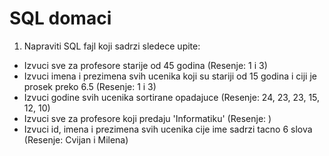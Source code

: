 # SQL domaci

1. Napraviti SQL fajl koji sadrzi sledece upite:
- Izvuci sve za profesore starije od 45 godina (Resenje: 1 i 3)
- Izvuci imena i prezimena svih ucenika koji su stariji od 15 godina i ciji je prosek preko 6.5 (Resenje: 1 i 3)
- Izvuci godine svih ucenika sortirane opadajuce (Resenje: 24, 23, 23, 15, 12, 10)
- Izvuci sve za profesore koji predaju 'Informatiku' (Resenje: )
- Izvuci id, imena i prezimena svih ucenika cije ime sadrzi tacno 6 slova (Resenje: Cvijan i Milena)
